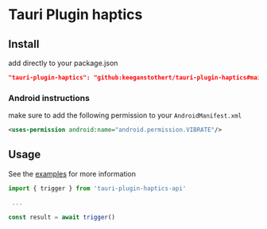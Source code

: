 # Tauri Plugin haptics

## Install

add directly to your package.json

```json
"tauri-plugin-haptics": "github:keeganstothert/tauri-plugin-haptics#main"
```

### Android instructions

make sure to add the following permission to your `AndroidManifest.xml`

```xml
<uses-permission android:name="android.permission.VIBRATE"/>
```

## Usage

See the [examples](https://github.com/keeganstothert/tauri-plugin-haptics/tree/main/examples/tauri-app) for more information

```javascript
import { trigger } from 'tauri-plugin-haptics-api'

 ...

const result = await trigger()
```
